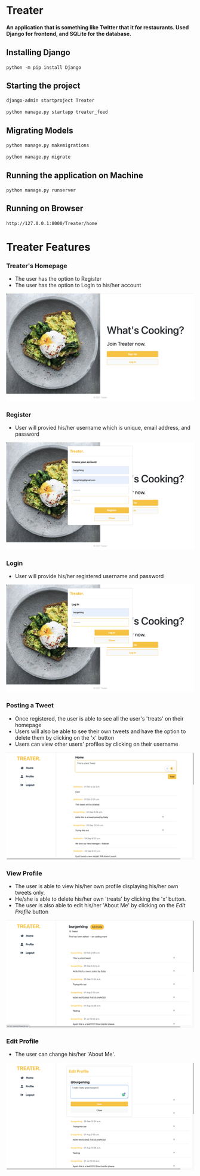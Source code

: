 # Treater
#### An application that is something like Twitter that it for restaurants. Used Django for frontend, and SQLite for the database.

## Installing Django
`python -m pip install Django`

## Starting the project
`django-admin startproject Treater`

`python manage.py startapp treater_feed`

## Migrating Models
`python manage.py makemigrations`

`python manage.py migrate`

## Running the application on Machine
`python manage.py runserver`

## Running on Browser 
`http://127.0.0.1:8000/Treater/home`

# Treater Features
### Treater's Homepage
- The user has the option to Register 
- The user has the option to Login to his/her account

![Home Page](/Treater/Images/Home.png "Homepage")

### Register
- User will provied his/her username which is unique, email address, and password 

![Register](/Treater/Images/Register.png "Register")

### Login 
- User will provide his/her registered username and password 

![Login](/Treater/Images/Login.png "Login")

### Posting a Tweet
- Once registered, the user is able to see all the user's 'treats' on their homepage 
- Users will also be able to see their own tweets and have the option to delete them by clicking on the 'x' button
- Users can view other users' profiles by clicking on their username 

![PostTweet](/Treater/Images/PostTweet.png "PostTweet")

### View Profile 
- The user is able to view his/her own profile displaying his/her own tweets only. 
- He/she is able to delete his/her own 'treats' by clicking the 'x' button. 
- The user is also able to edit his/her 'About Me' by clicking on the <i> Edit Profile </i> button

![Profile](/Treater/Images/Profile.png "Profile")

### Edit Profile
- The user can change his/her 'About Me'.

![EditProfile](/Treater/Images/EditProfile.png "EditProfile")
